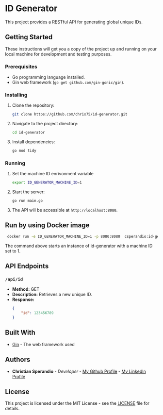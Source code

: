 # ID Generator

This project provides a RESTful API for generating global unique IDs.

## Getting Started

These instructions will get you a copy of the project up and running on your local machine for development and testing purposes.

### Prerequisites

* Go programming language installed.
* Gin web framework (`go get github.com/gin-gonic/gin`).

### Installing

1. Clone the repository:
   ```bash
   git clone https://github.com/chrix75/id-generator.git
   ```
2. Navigate to the project directory:
   ```bash
   cd id-generator
   ```
3. Install dependencies:
   ```bash
   go mod tidy
   ```

### Running

1. Set the machine ID enrivonment variable
    ```bash
    export ID_GENERATOR_MACHINE_ID=1
    ```
2. Start the server:
   ```bash
   go run main.go
   ```
3. The API will be accessible at `http://localhost:8080`.

## Run by using Docker image
   ```bash
    docker run -e ID_GENERATOR_MACHINE_ID=1 -p 8080:8080  csperandio:id-generator
   ```

The command above starts an instance of id-generator with a machine ID set to 1.

## API Endpoints

### `/api/id`

* **Method:** GET
* **Description:** Retrieves a new unique ID.
* **Response:**
    ```json
    {
        "id": 123456789
    }
    ```

## Built With

* [Gin](https://github.com/gin-gonic/gin) - The web framework used

## Authors

* **Christian Sperandio** - *Developer* - [My Github Profile](https://github.com/chrix75) - [My LinkedIn Profile](https://www.linkedin.com/in/christian-sperandio-25182a12)

## License

This project is licensed under the MIT License - see the [LICENSE](LICENSE) file for details.